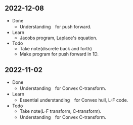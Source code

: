 ## 2022-12-08
- Done
    - Understanding　for push forward.
- Learn
    - Jacobs program, Laplace's equation.
- Todo
    - Take note(discrete back and forth)
    - Make program for push forward in 1D.

## 2022-11-02
- Done
    - Understanding　for Convex C-transform.
- Learn
    - Essential understanding　for Convex hull, L-F code.
- Todo
    - Take note(L-F transform, C-transform).
    - Understanding　for Convex C-transform.
